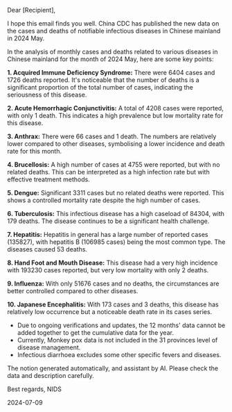 Dear [Recipient],

I hope this email finds you well. China CDC has published the new data on the cases and deaths of notifiable infectious diseases in Chinese mainland in 2024 May.

In the analysis of monthly cases and deaths related to various diseases in Chinese mainland for the month of 2024 May, here are some key points:

**1. Acquired Immune Deficiency Syndrome:** There were 6404 cases and 1726 deaths reported. It's noticeable that the number of deaths is a significant proportion of the total number of cases, indicating the seriousness of this disease.

**2. Acute Hemorrhagic Conjunctivitis:** A total of 4208 cases were reported, with only 1 death. This indicates a high prevalence but low mortality rate for this disease.

**3. Anthrax:** There were 66 cases and 1 death. The numbers are relatively lower compared to other diseases, symbolising a lower incidence and death rate for this month.

**4. Brucellosis:** A high number of cases at 4755 were reported, but with no related deaths. This can be interpreted as a high infection rate but with effective treatment methods.

**5. Dengue:** Significant 3311 cases but no related deaths were reported. This shows a controlled mortality rate despite the high number of cases.

**6. Tuberculosis:** This infectious disease has a high caseload of 84304, with 179 deaths. The disease continues to be a significant health challenge.

**7. Hepatitis:** Hepatitis in general has a large number of reported cases (135827), with hepatitis B (106985 cases) being the most common type. The diseases caused 53 deaths.

**8. Hand Foot and Mouth Disease:** This disease had a very high incidence with 193230 cases reported, but very low mortality with only 2 deaths.

**9. Influenza:** With only 51676 cases and no deaths, the circumstances are better controlled compared to other diseases.

**10. Japanese Encephalitis:** With 173 cases and 3 deaths, this disease has relatively low occurrence but a noticeable death rate in its cases series.

- Due to ongoing verifications and updates, the 12 months' data cannot be added together to get the cumulative data for the year.
- Currently, Monkey pox data is not included in the 31 provinces level of disease management.
- Infectious diarrhoea excludes some other specific fevers and diseases.

The notion generated automatically, and assistant by AI. Please check the data and description carefully.

Best regards,
NIDS

2024-07-09

